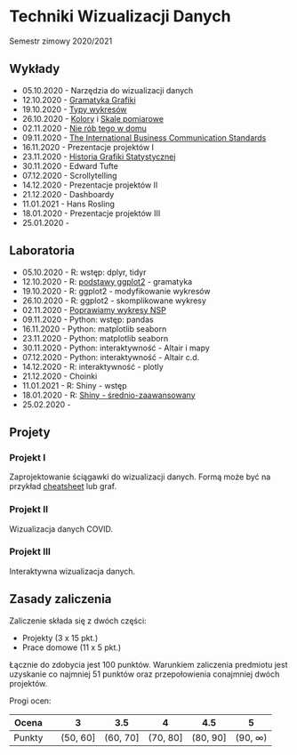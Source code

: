# Techniki Wizualizacji Danych
Semestr zimowy 2020/2021

## Wykłady

- 05.10.2020 - Narzędzia do wizualizacji danych
- 12.10.2020 - [Gramatyka Grafiki](http://biecek.pl/Eseje/indexGramatyka.html)
- 19.10.2020 - [Typy wykresów](https://www.r-graph-gallery.com/)
- 26.10.2020 - [Kolory](http://www.biecek.pl/Eseje/indexKolory.html) i [Skale pomiarowe](http://www.biecek.pl/Eseje/indexDane.html)
- 02.11.2020 - [Nie rób tego w domu](http://biecek.pl/Eseje/indexPomylka.html) 
- 09.11.2020 - [The International Business Communication Standards](https://www.ibcs.com/standards/)
- 16.11.2020 - Prezentacje projektów I
- 23.11.2020 - [Historia Grafiki Statystycznej](http://biecek.pl/Eseje/indexHistoria.html)
- 30.11.2020 - Edward Tufte
- 07.12.2020 - Scrollytelling
- 14.12.2020 - Prezentacje projektów II
- 21.12.2020 - Dashboardy
- 11.01.2021 - Hans Rosling
- 18.01.2020 - Prezentacje projektów III
- 25.01.2020 - 


## Laboratoria

- 05.10.2020 - R: wstęp: dplyr, tidyr
- 12.10.2020 - R: [podstawy ggplot2](https://rkabacoff.github.io/datavis/) - gramatyka
- 19.10.2020 - R: ggplot2 - modyfikowanie wykresów
- 26.10.2020 - R: ggplot2 - skomplikowane wykresy
- 02.11.2020 - [Poprawiamy wykresy NSP](https://stat.gov.pl/spisy-powszechne/nsp-2011/nsp-2011-wyniki/)
- 09.11.2020 - Python: wstęp: pandas
- 16.11.2020 - Python: matplotlib seaborn
- 23.11.2020 - Python: matplotlib seaborn
- 30.11.2020 - Python: interaktywność - Altair i mapy
- 07.12.2020 - Python: interaktywność - Altair c.d.
- 14.12.2020 - R: interaktywność - plotly
- 21.12.2020 - Choinki
- 11.01.2021 - R: Shiny - wstęp
- 18.01.2020 - R: [Shiny - średnio-zaawansowany](https://mastering-shiny.org/)
- 25.02.2020 - 


## Projety

### Projekt I

Zaprojektowanie ściągawki do wizualizacji danych. 
Formą może być na przykład [cheatsheet](https://rstudio.com/resources/cheatsheets/) lub graf.

### Projekt II

Wizualizacja danych COVID.

### Projekt III

Interaktywna wizualizacja danych.

## Zasady zaliczenia

Zaliczenie składa się z dwóch części:
- Projekty (3 x 15 pkt.)
- Prace domowe (11 x 5 pkt.)

Łącznie do zdobycia jest 100 punktów.
Warunkiem zaliczenia predmiotu jest uzyskanie co najmniej 51 punktów oraz przepołowienia conajmniej dwóch projektów.

Progi ocen:

| Ocena |  | 3 | 3.5 | 4 | 4.5 | 5 |
|:---:| :---: |:---:|:---:|:---:|:---:|:---:|
| Punkty |  | (50, 60] | (60, 70] | (70, 80] | (80, 90] | (90, ∞) |



